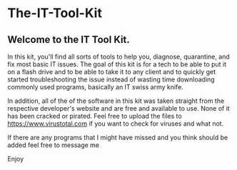 # The-IT-Tool-Kit
Welcome to the IT Tool Kit.
--------------------------------
In this kit, you'll find all sorts of tools to help you, diagnose, quarantine, and fix most basic IT issues. The goal of this kit is for a tech to be able to put it on a flash drive and to be able to take it to any client and to quickly get started troubleshooting the issue instead of wasting time downloading commonly used programs, basically an IT swiss army knife. 

In addition, all of the of the software in this kit was taken straight from the respective developer's website and are free and available to use. None of it has been cracked or pirated. Feel free to upload the files to https://www.virustotal.com if you want to check for viruses and what not. 

If there are any programs that I might have missed and you think should be added feel free to message me

Enjoy
